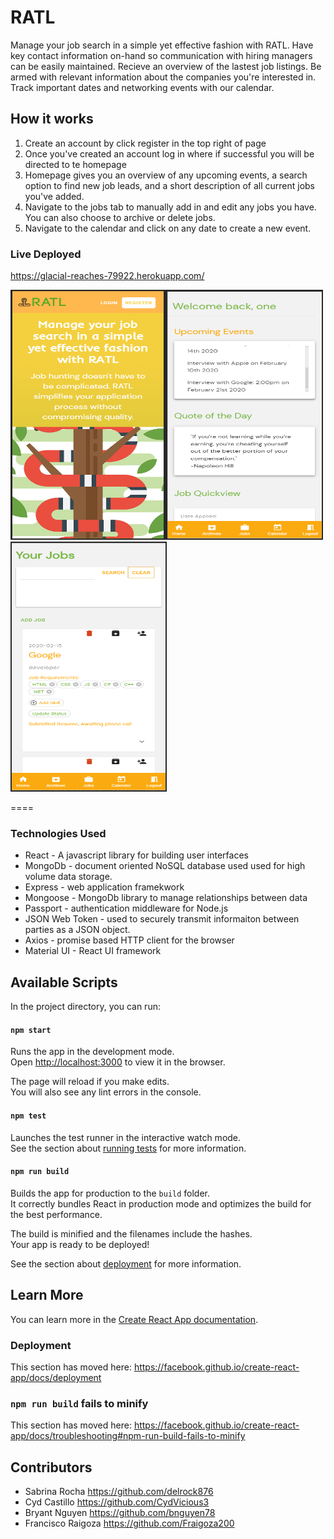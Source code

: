 # RATL
Manage your job search in a simple yet effective fashion with RATL. Have key contact information on-hand so communication with hiring managers can be easily maintained. Recieve an overview of the lastest job listings. Be armed with relevant information about the companies you're interested in. Track important dates and networking events with our calendar. 

## How it works

1. Create an account by click register in the top right of page
2. Once you've created an account log in where if successful you will be directed to te homepage
3. Homepage gives you an overview of any upcoming events, a search option to find new job leads, and a short description of all current jobs you've added. 
4. Navigate to the jobs tab to manually add in and edit any jobs you have. You can also choose to archive or delete jobs. 
5. Navigate to the calendar and click on any date to create a new event. 


### Live Deployed

https://glacial-reaches-79922.herokuapp.com/


<img src="/assets/landingPage.PNG" width="250" height="400"><img src="/assets/homePage.PNG" width="250" height="400"><img src="/assets/jobsPage.PNG" width="250" height="400"> 

====

### Technologies Used

* React - A javascript library for building user interfaces
* MongoDb - document oriented NoSQL database used used for high volume data storage.
* Express - web application framekwork
* Mongoose - MongoDb library to manage relationships between data
* Passport - authentication middleware for Node.js
* JSON Web Token - used to securely transmit informaiton between parties as a JSON object.
* Axios - promise based HTTP client for the browser 
* Material UI - React UI framework

## Available Scripts
In the project directory, you can run:

 #### `npm start`

Runs the app in the development mode.<br />
Open [http://localhost:3000](http://localhost:3000) to view it in the browser.

The page will reload if you make edits.<br />
You will also see any lint errors in the console.

#### `npm test`

Launches the test runner in the interactive watch mode.<br />
See the section about [running tests](https://facebook.github.io/create-react-app/docs/running-tests) for more information.

#### `npm run build`

Builds the app for production to the `build` folder.<br />
It correctly bundles React in production mode and optimizes the build for the best performance.

The build is minified and the filenames include the hashes.<br />
Your app is ready to be deployed!

See the section about [deployment](https://facebook.github.io/create-react-app/docs/deployment) for more information.


## Learn More
You can learn more in the [Create React App documentation](https://facebook.github.io/create-react-app/docs/getting-started).

### Deployment

This section has moved here: https://facebook.github.io/create-react-app/docs/deployment

### `npm run build` fails to minify

This section has moved here: https://facebook.github.io/create-react-app/docs/troubleshooting#npm-run-build-fails-to-minify

## Contributors 
* Sabrina Rocha https://github.com/delrock876
* Cyd Castillo https://github.com/CydVicious3
* Bryant Nguyen https://github.com/bnguyen78
* Francisco Raigoza https://github.com/Fraigoza200

